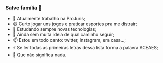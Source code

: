 ### Salve família 👋

- 🔭 Atualmente trabalho na ProJuris;
- 😄 Curto jogar uns jogos e praticar esportes pra me distrair;
- 🌱 Estudando sempre novas tecnologias;
- 🤔 Ainda sem muita ideia de qual caminho seguir;
- 📫 Estou em todo canto: twitter, instagram, em casa...;
- ⚡ Se ler todas as primeiras letras dessa lista forma a palavra ACEAES;
- 👯 Que não significa nada.


<!--
**ogustaflor/ogustaflor** is a ✨ _special_ ✨ repository because its `README.md` (this file) appears on your GitHub profile.

Here are some ideas to get you started:

- 🔭 I’m currently working on ...
- 🌱 I’m currently learning ...
- 👯 I’m looking to collaborate on ...
- 🤔 I’m looking for help with ...
- 💬 Ask me about ...
- 📫 How to reach me: ...
- 😄 Pronouns: ...
- ⚡ Fun fact: ...
-->
